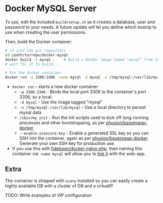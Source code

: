 # Docker MySQL Server

To use, edit the included `build/setup.sh` so it creates a database, user and password to your needs. A future update will let you define which host/ip to use when creating the user permissions.

Then, build the Docker container:

```bash
# cd into the git repository
cd /path/to/repo/docker-mysql
docker build -t mysql .    # Build a Docker image named "mysql" from this location "."
# wait for it to build...

# Run the docker container
docker run -p 3306:3306 -name mysql -d mysql -v /tmp/mysql:/var/lib/mysql /sbin/my_init --enable-insecure-key # Give container a name in case it's linked to another app container
```

* `docker run` - starts a new docker container
  * `-p 3306:3306` - Binds the local port 3306 to the container's port 3306, so a local.
  * `-d mysql` - Use the image tagged "mysql"
  * `-v /tmp/mysql:/var/lib/mysql` - Use a local directory to persist mysql data
  * `/sbin/my_init` - Run the init scripts used to kick off long-running processes and other bootstrapping, as per [phusion/baseimage-docker](https://github.com/phusion/baseimage-docker)
  * `--enable-insecure-key` - Enable a generated SSL key so you can SSH into the container, again as per [phusion/baseimage-docker](https://github.com/phusion/baseimage-docker). Generate your own SSH key for production use.
* If you use this with [fideloper/docker-nginx-php](https://github.com/fideloper/docker-nginx-php), then naming this container via `-name mysql` will allow you to [link it](http://docs.docker.io/en/latest/use/working_with_links_names/) with the web-app.

## Extra

The container is shipped with `ucarp` installed so you can easily create a highly available DB with a cluster of DB and a virtualIP.

TODO: Write examples of VIP configuration

